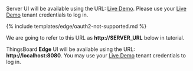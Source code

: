 Server UI will be available using the URL: [Live Demo](https://demo.thingsboard.io/signup).
Please use your [Live Demo](https://demo.thingsboard.io/signup) tenant credentials to log in.

{% include templates/edge/oauth2-not-supported.md %}

We are going to refer to this URL as **http://SERVER_URL** below in tutorial.

ThingsBoard **Edge** UI will be available using the URL: **http://localhost:8080**.
You may use your [Live Demo](https://demo.thingsboard.io/signup) tenant credentials to log in.